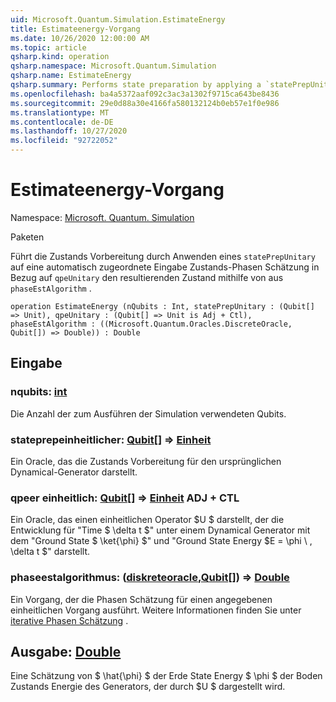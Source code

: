 ```yaml
---
uid: Microsoft.Quantum.Simulation.EstimateEnergy
title: Estimateenergy-Vorgang
ms.date: 10/26/2020 12:00:00 AM
ms.topic: article
qsharp.kind: operation
qsharp.namespace: Microsoft.Quantum.Simulation
qsharp.name: EstimateEnergy
qsharp.summary: Performs state preparation by applying a `statePrepUnitary` on an automatically allocated input state phase estimation with respect to `qpeUnitary`on the resulting state using a `phaseEstAlgorithm`.
ms.openlocfilehash: ba4a5372aaf092c3ac3a1302f9715ca643be8436
ms.sourcegitcommit: 29e0d88a30e4166fa580132124b0eb57e1f0e986
ms.translationtype: MT
ms.contentlocale: de-DE
ms.lasthandoff: 10/27/2020
ms.locfileid: "92722052"
---
```

# <a name="estimateenergy-operation"></a>Estimateenergy-Vorgang

Namespace: [Microsoft. Quantum. Simulation](xref:Microsoft.Quantum.Simulation)

Paketen [](https://nuget.org/packages/)


Führt die Zustands Vorbereitung durch Anwenden eines `statePrepUnitary` auf eine automatisch zugeordnete Eingabe Zustands-Phasen Schätzung in Bezug auf `qpeUnitary` den resultierenden Zustand mithilfe von aus `phaseEstAlgorithm` .

```qsharp
operation EstimateEnergy (nQubits : Int, statePrepUnitary : (Qubit[] => Unit), qpeUnitary : (Qubit[] => Unit is Adj + Ctl), phaseEstAlgorithm : ((Microsoft.Quantum.Oracles.DiscreteOracle, Qubit[]) => Double)) : Double
```


## <a name="input"></a>Eingabe

### <a name="nqubits--int"></a>nqubits: [int](xref:microsoft.quantum.lang-ref.int)

Die Anzahl der zum Ausführen der Simulation verwendeten Qubits.


### <a name="stateprepunitary--qubit--unit"></a>stateprepeinheitlicher: [Qubit](xref:microsoft.quantum.lang-ref.qubit)[] => [Einheit](xref:microsoft.quantum.lang-ref.unit) 

Ein Oracle, das die Zustands Vorbereitung für den ursprünglichen Dynamical-Generator darstellt.


### <a name="qpeunitary--qubit--unit-adj--ctl"></a>qpeer einheitlich: [Qubit](xref:microsoft.quantum.lang-ref.qubit)[] => [Einheit](xref:microsoft.quantum.lang-ref.unit) ADJ + CTL

Ein Oracle, das einen einheitlichen Operator $U $ darstellt, der die Entwicklung für "Time $ \delta t $" unter einem Dynamical Generator mit dem "Ground State $ \ket{\phi} $" und "Ground State Energy $E = \phi \\ , \delta t $" darstellt.


### <a name="phaseestalgorithm--discreteoraclequbit--double"></a>phaseestalgorithmus: ([diskreteoracle](xref:Microsoft.Quantum.Oracles.DiscreteOracle),[Qubit](xref:microsoft.quantum.lang-ref.qubit)[]) => [Double](xref:microsoft.quantum.lang-ref.double) 

Ein Vorgang, der die Phasen Schätzung für einen angegebenen einheitlichen Vorgang ausführt.
Weitere Informationen finden Sie unter [iterative Phasen Schätzung](/quantum/libraries/characterization#iterative-phase-estimation) .



## <a name="output--double"></a>Ausgabe: [Double](xref:microsoft.quantum.lang-ref.double)

Eine Schätzung von $ \hat{\phi} $ der Erde State Energy $ \phi $ der Boden Zustands Energie des Generators, der durch $U $ dargestellt wird.
